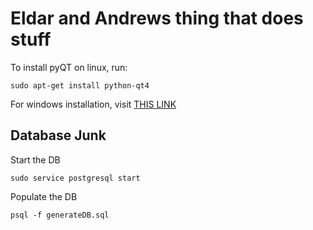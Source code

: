# Eldar and Andrews thing that does stuff

To install pyQT on linux, run:
```
sudo apt-get install python-qt4
```

For windows installation, visit [THIS LINK](https://www.riverbankcomputing.com/software/pyqt/download)

## Database Junk

Start the DB
```
sudo service postgresql start
```

Populate the DB
```
psql -f generateDB.sql
```
